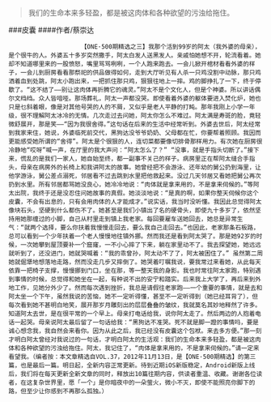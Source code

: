 > 我们的生命本来多轻盈，都是被这肉体和各种欲望的污浊给拖住。

###皮囊
####作者/蔡崇达

						【ONE·500期精选之三】我那个活到99岁的阿太（我外婆的母亲），是个很牛的人。外婆五十多岁突然撒手，阿太白发人送黑发人。亲戚怕她想不开，轮流看着。她却不知道哪里来的一股愤怒，嘴里骂骂咧咧，一个人跑来跑去。一会儿掀开棺材看看外婆的样子，一会儿到厨房看看那祭祀的供品做得如何，走到大厅听见有人杀一只鸡没割中动脉，那只鸡洒着血到处跳，阿太小跑出来，一把抓住那只鸡，狠狠往地上一摔。鸡的脚挣扎了一下，终于停歇了。“这不结了——别让这肉体再折腾它的魂灵。”阿太不是个文化人，但是个神婆。所以讲话偶尔文绉绉。众人皆喑哑。那场葬礼，阿太一声都没哭。即使看着外婆的躯体要进入焚化炉，她也只是乜斜着眼，像是对其他号哭的人的不屑，又似乎是老人平静的打盹。那年我刚上小学一年级，很不理解阿太冰冷的无情。几次走过去问她，阿太你怎么不难过。阿太满是寿斑的脸，竟轻微舒展开，那是笑——“因为我很舍得。”这句话在后来的生活中经常听到。外婆去世后，阿太经常到我家来住，她说，外婆临死前交代，黑狗达没爷爷奶奶、父母都在忙，你要帮着照顾。我因而更能感受她所谓的“舍得”。阿太是个很狠的人，连切菜都要像切排骨那样用力。有次她在厨房很冷静地“哎呀”喊一声，在厅里的我大声问：“阿太怎么了？” “没事，就是手指头切断了。”接下来，慌乱的是我们一家人，她自始至终，都一副事不关己的样子。病房里正在帮阿太缝合手指头，母亲在病房外的长椅上和我讲阿太的故事。她曾经把不会游泳、还年幼的舅公扔到海里，让他学游泳，舅公差点溺死，邻居看不过去跳到水里把他救起来。没过几天邻居又看她把舅公再次扔到水里。所有邻居都骂她没良心，她冷冷地说：“肉体就是拿来用的，不是拿来伺候的。”等阿太出院，我终于还是没忍住问她故事的真假。她淡淡地说：“是真的啊，如果你整天伺候你这个皮囊，不会有出息的，只有会用肉体的人才能成才。”说实话，我当时没听懂。我因此总觉得阿太像块石头，坚硬到什么都伤不了。她甚至是我们小镇出了名的硬骨头，即使九十多岁了，依然坚持用她那缠过的小脚，自己从村里走到镇上我老家。每回要雇车送她回去，她总是异常生气：“就两个选择，要么你扶着我慢慢走回去，要么我自己走回去。”也因此，老家那条石板路，总可以看到一个少年扶着一个老人慢慢地往镇外挪。然而我还是看到阿太哭了。那是她92岁的时候，一次她攀到屋顶要补一个窟窿，一不小心摔了下来，躺在家里动不了。我去探望她，她远远就听到了，还没进门，她就哭喊着：“我的乖曾孙，阿太动不了了，阿太被困住了。” 虽然第二周她就倔犟地想落地走路，然而没走几步又摔倒了。她哭着叮嘱我说，要我常过来看她，从此每天依靠一把椅子支撑，慢慢挪到门口，坐在那，等一整天我的身影。我也时常往阿太家跑，特别遇到事情的时候，总觉得和她坐在一起，有种说不出的安宁和踏实。后来我上大学了，再后来到外地工作，见她分外少了。然而每次遇到挫折，我总是请假往老家跑——一个重要的事情，就是去和阿太坐一个下午，虽然我说的苦恼，她不一定听得懂，甚至不一定听得到（她已经耳背了），但每次看到她不甚明白地笑，展开那岁月雕刻出的层层叠叠的皱纹，我就莫名其妙地释然了许多。知道阿太去世，是在很平常的一个早上。母亲打电话给我，说你阿太走了。然后两边的人抱着电话一起哭。母亲说阿太最后留了一句话给我：“黑狗达不准哭。死不就是脚一蹬的事情吗，要是诚心想念我，我自然会来看你。因为从此之后，我已经没有皮囊这个包袱。来去多方便。”那一刻才明白阿太曾经对我说过的一句话，才明白阿太的生活观：我们的生命本来多轻盈，都是被这肉体和各种欲望的污浊给拖住。阿太，我记住了，“肉体是拿来用的，不是拿来伺候的。”请一定来看望我。（编者按：本文章精选自VOL.37，2012年11月13日，是【ONE·500期精选】的第三篇，也是最后一篇。明日起，全新内容正常更新。待到近期iOS新版稳定，Android新版上线后，我们将在每天更新全新文章的同时，释放出10篇往期内容，供读者重温、收藏。谢谢各位读者，在这复杂世界里，愿「一个」是你暗夜中的一朵萤火，微小不灭，即使不能照亮你脚下的路，但至少让你感到不再那么孤独。）			  		